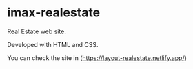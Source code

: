 # imax-realestate
Real Estate web site. 

Developed with HTML and CSS. 

You can check the site in (https://layout-realestate.netlify.app/)
